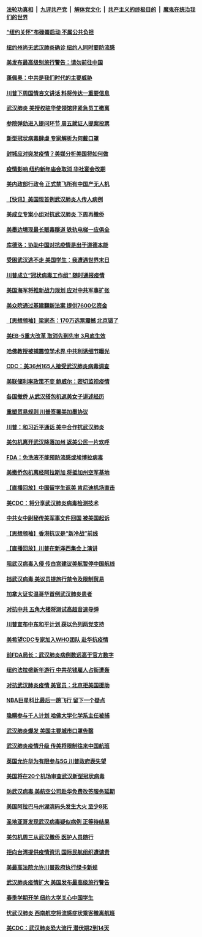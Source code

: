 ####  [法轮功真相](../../../../basic/blob/master/README.md?t=01311801) &nbsp;|&nbsp; [九评共产党](../../../../9ping.md/blob/master/README.md?t=01311801) &nbsp;|&nbsp; [解体党文化](../../../../jtdwh.md/blob/master/README.md?t=01311801)  &nbsp;|&nbsp; [共产主义的终极目的](../../../../gczydzjmd.md/blob/master/README.md?t=01311801) &nbsp;|&nbsp; [魔鬼在统治我们的世界](../../../../mgztzwmdsj.md/blob/master/README.md?t=01311801) 

#### [“纽约关怀”布碌崙启动  不属公共负担](../pages/nsc412/n11834269.md?t=01311801) 

#### [纽约州尚无武汉肺炎确诊  纽约人同时要防流感](../pages/nsc412/n11834247.md?t=01311801) 

#### [美发布最高级别旅行警告：请勿前往中国](../pages/nsc412/n11834038.md?t=01311801) 

#### [蓬佩奥：中共是我们时代的主要威胁](../pages/nsc412/n11833434.md?t=01311801) 

#### [川普下周国情咨文讲话 料将传达一重要信息](../pages/nsc412/n11833714.md?t=01311801) 

#### [武汉肺炎 美授权驻华使领馆非紧急员工撤离](../pages/nsc412/n11833604.md?t=01311801) 

#### [参院弹劾进入提问环节 周五就证人提案投票](../pages/nsc412/n11833522.md?t=01311801) 

#### [新型冠状病毒肆虐 专家解析为何戴口罩](../pages/nsc412/n11833332.md?t=01311801) 

#### [封城应对突发疫情？美媒分析美国将如何做](../pages/nsc412/n11831560.md?t=01311801) 

#### [疫情影响 纽约新年庙会取消 华社宴会改期](../pages/nsc412/n11831457.md?t=01311801) 

#### [美内政部行政令 正式禁飞所有中国产无人机](../pages/nsc412/n11833169.md?t=01311801) 

#### [【快讯】美国现首例武汉肺炎人传人病例](../pages/nsc412/n11833284.md?t=01311801) 

#### [美成立专案小组对抗武汉肺炎 下周再撤侨](../pages/nsc412/n11832839.md?t=01311801) 

#### [美墨边境现最长贩毒隧道 铁轨电梯一应俱全](../pages/nsc412/n11832928.md?t=01311801) 

#### [库德洛：协助中国对抗疫情是出于道德本能](../pages/nsc412/n11832927.md?t=01311801) 

#### [受困武汉逃不走 美国学生：我遭遇世界末日](../pages/nsc412/n11832280.md?t=01311801) 

#### [川普成立“冠状病毒工作组” 随时通报疫情](../pages/nsc412/n11832325.md?t=01311801) 

#### [美国海军将推新战力规划 应对中共军事扩张](../pages/nsc412/n11831861.md?t=01311801) 

#### [美众院通过基建翻新法案 提供7600亿资金](../pages/nsc412/n11831304.md?t=01311801) 

#### [【思想领袖】梁家杰：170万选票震撼 北京错了](../pages/nsc412/n11791778.md?t=01311801) 

#### [美EB-5重大改革 取消先到先审 3月底生效](../pages/nsc412/n11830966.md?t=01311801) 

#### [哈佛教授被捕震惊学术界 中共利诱细节曝光](../pages/nsc412/n11830751.md?t=01311801) 

#### [CDC：美36州165人接受武汉肺炎病毒调查](../pages/nsc412/n11830750.md?t=01311801) 

#### [美联储利率政策不变 鲍威尔：密切监视疫情](../pages/nsc412/n11830741.md?t=01311801) 

#### [各国撤侨 从武汉搭包机返美女子讲述经历](../pages/nsc412/n11830717.md?t=01311801) 

#### [重塑贸易规则 川普签署美加墨协议](../pages/nsc412/n11830630.md?t=01311801) 

#### [川普：和习近平通话 美中合作抗武汉肺炎](../pages/nsc412/n11830583.md?t=01311801) 

#### [美包机离开武汉降落加州 返美公民一片欢呼](../pages/nsc412/n11830563.md?t=01311801) 

#### [FDA：免洗液不能预防流感或埃博拉病毒](../pages/nsc412/n11830326.md?t=01311801) 

#### [美撤侨包机离经阿拉斯加 将抵加州空军基地](../pages/nsc412/n11830249.md?t=01311801) 

#### [【直播回放】中国留学生返美 肯尼迪机场直击](../pages/nsc412/n11829072.md?t=01311801) 

#### [美CDC：将分享武汉肺炎病毒检测技术](../pages/nsc412/n11828637.md?t=01311801) 

#### [中共女中尉秘传美军事文件回国 被美国起诉](../pages/nsc412/n11828793.md?t=01311801) 

#### [【思想领袖】香港抗议是“新冷战”前线](../pages/nsc412/n11643258.md?t=01311801) 

#### [【直播回放】川普在新泽西集会上演讲](../pages/nsc412/n11828247.md?t=01311801) 

#### [阻武汉病毒入侵 传白宫建议美航暂停中国航线](../pages/nsc412/n11828516.md?t=01311801) 

#### [挡武汉病毒 美议员提旅行禁令及限制贸易](../pages/nsc412/n11828635.md?t=01311801) 

#### [加拿大证实温哥华首例武汉肺炎患者](../pages/nsc412/n11828276.md?t=01311801) 

#### [对抗中共 五角大楼将测试高超音速导弹](../pages/nsc412/n11828315.md?t=01311801) 

#### [川普宣布中东和平计划 获以色列两党支持](../pages/nsc412/n11828433.md?t=01311801) 

#### [美希望CDC专家加入WHO团队 赴华抗疫情](../pages/nsc412/n11828429.md?t=01311801) 

#### [前FDA局长：武汉肺炎病例数远高于官方数字](../pages/nsc412/n11828274.md?t=01311801) 

#### [纽约法拉盛新年游行 中共花钱雇人占街遭轰](../pages/nsc412/n11828008.md?t=01311801) 

#### [对抗武汉肺炎疫情 美官员：北京拒美国援助](../pages/nsc412/n11828217.md?t=01311801) 

#### [NBA巨星科比最后一趟飞行 留下一个疑点](../pages/nsc412/n11828156.md?t=01311801) 

#### [隐瞒参与千人计划 哈佛大学化学系主任被捕](../pages/nsc412/n11828117.md?t=01311801) 

#### [武汉肺炎爆发 美国主要城市口罩告罄](../pages/nsc412/n11828087.md?t=01311801) 

#### [武汉肺炎疫情升级 传美将限制往来中国航班](../pages/nsc412/n11828090.md?t=01311801) 

#### [英国允许华为有限参与5G 川普政府表失望](../pages/nsc412/n11827748.md?t=01311801) 

#### [美国将在20个机场审查武汉新型冠状病毒](../pages/nsc412/n11828023.md?t=01311801) 

#### [防武汉病毒 美航空公司赴华免费改签服务延期](../pages/nsc412/n11827628.md?t=01311801) 

#### [美国阿拉巴马州湖滨码头发生大火 至少8死](../pages/nsc412/n11827540.md?t=01311801) 

#### [圣地亚哥发现武汉病毒疑似病例 正等待结果](../pages/nsc412/n11827211.md?t=01311801) 

#### [美包机周三从武汉撤侨 医护人员随行](../pages/nsc412/n11826628.md?t=01311801) 

#### [拒向台湾提供疫情资讯 国际民航组织遭谴责](../pages/nsc412/n11826405.md?t=01311801) 

#### [美最高法院允许川普政府执行绿卡新规](../pages/nsc412/n11826352.md?t=01311801) 

#### [武汉肺炎疫情扩大 美国发布最高级旅行警告](../pages/nsc412/n11826224.md?t=01311801) 

#### [春季学期开学 纽约大学关心中国学生](../pages/nsc412/n11824601.md?t=01311801) 

#### [忧武汉肺炎 西南航空将流感症状乘客撤离航班](../pages/nsc412/n11823680.md?t=01311801) 

#### [美CDC：武汉肺炎恐大流行 潜伏期2到14天](../pages/nsc412/n11826043.md?t=01311801) 

